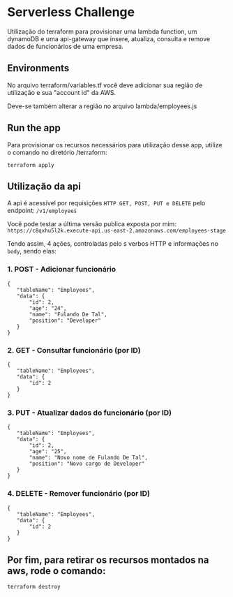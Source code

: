 # Serverless Challenge

Utilização do terraform para provisionar uma lambda function, um dynamoDB e uma api-gateway que insere, atualiza, consulta e remove dados de funcionários de uma empresa.

## Environments

No arquivo terraform/variables.tf você deve adicionar sua região de utilização e sua "account id" da AWS.

Deve-se também alterar a região no arquivo lambda/employees.js

## Run the app

Para provisionar os recursos necessários para utilização desse app, utilize o comando no diretório /terraform:

```terraform apply```

## Utilização da api

A api é acessível por requisições `HTTP GET, POST, PUT e DELETE` pelo endpoint: `/v1/employees` 

Você pode testar a última versão publica exposta por mim: `https://c8qxhu5l2k.execute-api.us-east-2.amazonaws.com/employees-stage`

Tendo assim, 4 ações, controladas pelo  s verbos HTTP e informações no `body`, sendo elas:

### 1. POST - Adicionar funcionário
 ```
{
    "tableName": "Employees",
    "data": {
        "id": 2,
        "age": "24",
        "name": "Fulando De Tal",
        "position": "Developer"
    }
}
 ```

 ### 2. GET - Consultar funcionário (por ID)
 ```
{ 
    "tableName": "Employees",
    "data": {
        "id": 2
    }
}
 ```

 ### 3. PUT - Atualizar dados do funcionário (por ID)
 ```
{
    "tableName": "Employees",
    "data": {
        "id": 2,
        "age": "25",
        "name": "Novo nome de Fulando De Tal",
        "position": "Novo cargo de Developer"
    }
}
 ```

### 4. DELETE - Remover funcionário (por ID)
 ```
{
    "tableName": "Employees",
    "data": {
        "id": 2
    }
}
 ```
## Por fim, para retirar os recursos montados na aws, rode o comando:

``` terraform destroy ```
